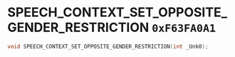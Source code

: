 # SPEECH_CONTEXT_SET_OPPOSITE_GENDER_RESTRICTION `0xF63FA0A1`

```cpp
void SPEECH_CONTEXT_SET_OPPOSITE_GENDER_RESTRICTION(int _Unk0);
```